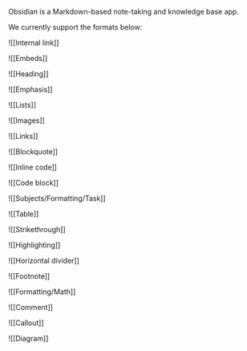 Obsidian is a Markdown-based note-taking and knowledge base app. 

We currently support the formats below:

![[Internal link]]

![[Embeds]]

![[Heading]]

![[Emphasis]]

![[Lists]]

![[Images]]

![[Links]]

![[Blockquote]]

![[Inline code]]

![[Code block]]

![[Subjects/Formatting/Task]]

![[Table]]

![[Strikethrough]]

![[Highlighting]]

![[Horizontal divider]]

![[Footnote]]

![[Formatting/Math]]

![[Comment]]

![[Callout]]

![[Diagram]]

